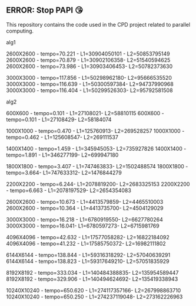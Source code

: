  ## ERROR: Stop PAPI :kissing_heart:

 This repository contains the code used in the CPD project related to parallel computing.

 alg1

 2600X2600 - tempo=70.221 - L1=30904050101 - L2=50853795149
2600X2600 - tempo=70.879  - L1=30902106358- L2=51540594625
2600X2600 - tempo=73.986  - L1=30903406453- L2=50782373630

3000X3000 - tempo=117.856  - L1=50298962180- L2=95666535520
3000X3000 - tempo=116.639 - L1=50300597384- L2=94737990968
3000X3000 - tempo=116.404 - L1=50299526303- L2=95792581508

alg2

600X600 - tempo=0.101 - L1=27108021- L2=58810115
600X600 - tempo=0.101 - L1=27108429- L2=58184074

1000X1000 - tempo=0.470 - L1=125760913- L2=269528257
1000X1000 - tempo=0.462 - L1=125608547- L2=269111537

1400X1400 - tempo=1.459 - L1=345945053- L2=735927826
1400X1400 - tempo=1.891 - L1=346277199- L2=699947180

1800X1800 - tempo=3.407 - L1=747463833- L2=1502488574
1800X1800 - tempo=3.664- L1=747633312- L2=1476844279

2200X2200 - tempo=6.244- L1=2078819200- L2=2683325153
2200X2200 - tempo=6.663 - L1=2078197529- L2=2654354083

2600X2600 - tempo=10.673 - L1=4413579859- L2=4465510003
2600X2600 - tempo=10.364 - L1=4413735700- L2=4504129029

3000X3000 - tempo=16.218 - L1=6780919550- L2=6627780264
3000X3000 - tempo=16.041- L1=6780597273- L2=6715981769

4096X4096 - tempo=42.632 - L1=17577058282- L2=16822184092
4096X4096 - tempo=41.232 - L1=17585750372- L2=16982111802

6144X6144 - tempo=138.844 - L1=59316318292- L2=57040639291
6144X6144 - tempo=138.823 - L1=59317649210- L2=57051835929

8192X8192 - tempo=333.034 - L1=140484388835- L2=135954589447
8192X8192 - tempo=329.906 - L1=140494624692- L2=135419338943

10240X10240 - tempo=650.620 - L1=274117357166- L2=267998863710
10240X10240 - tempo=650.250  - L1=274237119048- L2=273162226963